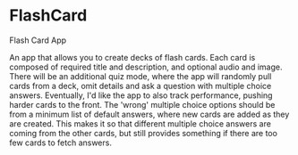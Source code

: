# FlashCard
Flash Card App

An app that allows you to create decks of flash cards. Each card is composed of required title and 
description, and optional audio and image. There will be an additional quiz mode, where the app will
randomly pull cards from a deck, omit details and ask a question with multiple choice answers. 
Eventually, I'd like the app to also track performance, pushing harder cards to the front. The 
'wrong' multiple choice options should be from a minimum list of default answers, where new cards 
are added as they are created. This makes it so that different multiple choice answers are coming 
from the other cards, but still provides something if there are too few cards to fetch answers.

